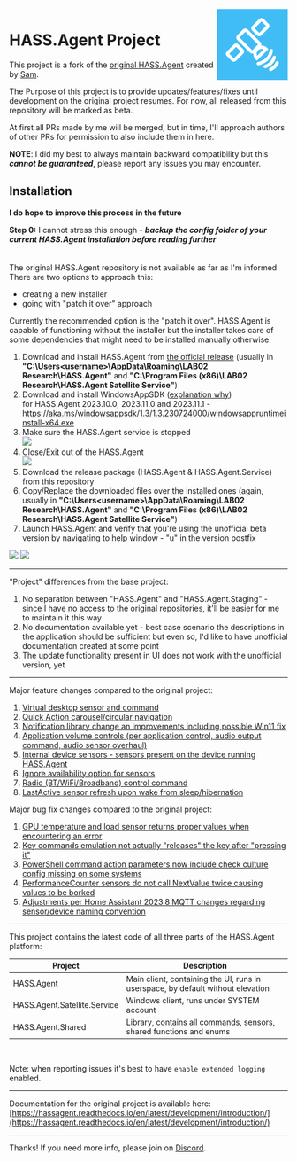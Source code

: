 <a href="https://github.com/LAB02-Research/HASS.Agent/">
    <img src="https://raw.githubusercontent.com/LAB02-Research/HASS.Agent/main/images/logo_128.png" alt="HASS.Agent logo" title="HASS.Agent" align="right" height="128" /></a>

# HASS.Agent Project

This project is a fork of the [original HASS.Agent](https://github.com/LAB02-Research/HASS.Agent) created by [Sam](https://github.com/LAB02-Research).

The Purpose of this project is to provide updates/features/fixes until development on the original project resumes. For now, all released from this repository will be marked as beta.

At first all PRs made by me will be merged, but in time, I'll approach authors of other PRs for permission to also include them in here.

**NOTE**: I did my best to always maintain backward compatibility but this ***cannot be guaranteed***, please report any issues you may encounter.

## Installation

**I do hope to improve this process in the future**

**Step 0:** I cannot stress this enough - ***backup the config folder of your current HASS.Agent installation before reading further***
<br><br><br>
The original HASS.Agent repository is not available as far as I'm informed.<br>
There are two options to approach this:
- creating a new installer
- going with "patch it over" approach

Currently the recommended option is the "patch it over". HASS.Agent is capable of functioning without the installer but the installer takes care of some dependencies that might need to be installed manually otherwise.
<br>
1. Download and install HASS.Agent from [the official release](https://github.com/LAB02-Research/HASS.Agent/releases) (usually in **"C:\Users\<username>\AppData\Roaming\LAB02 Research\HASS.Agent\"** and **"C:\Program Files (x86)\LAB02 Research\HASS.Agent Satellite Service"**)
2. Download and install WindowsAppSDK ([explanation why](https://github.com/LAB02-Research/HASS.Agent.Staging/pull/18))
<br/>for HASS.Agent 2023.10.0, 2023.11.0 and 2023.11.1 - https://aka.ms/windowsappsdk/1.3/1.3.230724000/windowsappruntimeinstall-x64.exe
3. Make sure the HASS.Agent service is stopped
<br><img src="https://github.com/amadeo-alex/HASS.Agent/assets/68441479/38590ab0-7d42-4790-9629-73596725d75e" height="350px" />
4. Close/Exit out of the HASS.Agent
<br><img src="https://github.com/amadeo-alex/HASS.Agent/assets/68441479/38939e3d-6dff-447c-a497-78def5fa41ff" height="350px" />
5. Download the release package (HASS.Agent & HASS.Agent.Service) from this repository
6. Copy/Replace the downloaded files over the installed ones (again, usually in **"C:\Users\<username>\AppData\Roaming\LAB02 Research\HASS.Agent\"** and **"C:\Program Files (x86)\LAB02 Research\HASS.Agent Satellite Service\"**)
7. Launch HASS.Agent and verify that you're using the unofficial beta version by navigating to help window - "u" in the version postfix
<img src="https://github.com/amadeo-alex/HASS.Agent/assets/68441479/19edc4f6-e674-4238-8d11-d50c16feb8a9" height="350px" />
<img src="https://github.com/amadeo-alex/HASS.Agent/assets/68441479/05df8795-b8f6-4a9e-b666-a55b89196a3e" height="350px" />

----

"Project" differences from the base project:
1. No separation between "HASS.Agent" and "HASS.Agent.Staging" - since I have no access to the original repositories, it'll be easier for me to maintain it this way
2. No documentation available yet - best case scenario the descriptions in the application should be sufficient but even so, I'd like to have unofficial documentation created at some point
3. The update functionality present in UI does not work with the unofficial version, yet

----

Major feature changes compared to the original project:
1. [Virtual desktop sensor and command](https://github.com/LAB02-Research/HASS.Agent.Staging/pull/12)
2. [Quick Action carousel/circular navigation](https://github.com/LAB02-Research/HASS.Agent.Staging/pull/15)
3. [Notification library change an improvements including possible Win11 fix](https://github.com/LAB02-Research/HASS.Agent.Staging/pull/18)
4. [Application volume controls (per application control, audio output command, audio sensor overhaul)](https://github.com/LAB02-Research/HASS.Agent.Staging/pull/19)
5. [Internal device sensors - sensors present on the device running HASS.Agent](https://github.com/LAB02-Research/HASS.Agent.Staging/pull/21)
6. [Ignore availability option for sensors](https://github.com/LAB02-Research/HASS.Agent.Staging/pull/22)
6. [Radio (BT/WiFi/Broadband) control command](https://github.com/LAB02-Research/HASS.Agent.Staging/pull/23)
7. [LastActive sensor refresh upon wake from sleep/hibernation](https://github.com/LAB02-Research/HASS.Agent.Staging/pull/9)

Major bug fix changes compared to the original project:
1. [GPU temperature and load sensor returns proper values when encountering an error](https://github.com/LAB02-Research/HASS.Agent.Staging/pull/10)
2. [Key commands emulation not actually "releases" the key after "pressing it"](https://github.com/LAB02-Research/HASS.Agent.Staging/pull/13)
3. [PowerShell command action parameters now include check culture config missing on some systems](https://github.com/LAB02-Research/HASS.Agent.Staging/pull/14)
4. [PerformanceCounter sensors do not call NextValue twice causing values to be borked](https://github.com/LAB02-Research/HASS.Agent.Staging/pull/16)
5. [Adjustments per Home Assistant 2023.8 MQTT changes regarding sensor/device naming convention](https://github.com/LAB02-Research/HASS.Agent.Staging/pull/20)

----

This project contains the latest code of all three parts of the HASS.Agent platform:


| Project | Description |
|---|---|
| HASS.Agent | Main client, containing the UI, runs in userspace, by default without elevation |
| HASS.Agent.Satellite.Service | Windows client, runs under SYSTEM account |
| HASS.Agent.Shared | Library, contains all commands, sensors, shared functions and enums |

<br/>


Note: when reporting issues it's best to have `enable extended logging` enabled.

----

Documentation for the original project is available here: [https://hassagent.readthedocs.io/en/latest/development/introduction/](https://hassagent.readthedocs.io/en/latest/development/introduction/)

----

Thanks! If you need more info, please join on [Discord](https://discord.gg/nMvqzwrVBU).
